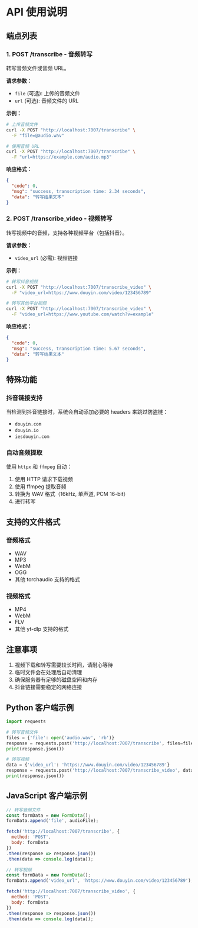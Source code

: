 # API 使用说明

## 端点列表

### 1. POST /transcribe - 音频转写

转写音频文件或音频 URL。

**请求参数：**
- `file` (可选): 上传的音频文件
- `url` (可选): 音频文件的 URL

**示例：**

```bash
# 上传音频文件
curl -X POST "http://localhost:7007/transcribe" \
  -F "file=@audio.wav"

# 使用音频 URL
curl -X POST "http://localhost:7007/transcribe" \
  -F "url=https://example.com/audio.mp3"
```

**响应格式：**
```json
{
  "code": 0,
  "msg": "success, transcription time: 2.34 seconds",
  "data": "转写结果文本"
}
```

### 2. POST /transcribe_video - 视频转写

转写视频中的音频，支持各种视频平台（包括抖音）。

**请求参数：**
- `video_url` (必需): 视频链接

**示例：**

```bash
# 转写抖音视频
curl -X POST "http://localhost:7007/transcribe_video" \
  -F "video_url=https://www.douyin.com/video/123456789"

# 转写其他平台视频
curl -X POST "http://localhost:7007/transcribe_video" \
  -F "video_url=https://www.youtube.com/watch?v=example"
```

**响应格式：**
```json
{
  "code": 0,
  "msg": "success, transcription time: 5.67 seconds",
  "data": "转写结果文本"
}
```

## 特殊功能

### 抖音链接支持

当检测到抖音链接时，系统会自动添加必要的 headers 来跳过防盗链：

- `douyin.com`
- `douyin.io`
- `iesdouyin.com`

### 自动音频提取

使用 `httpx` 和 `ffmpeg` 自动：
1. 使用 HTTP 请求下载视频
2. 使用 ffmpeg 提取音频
3. 转换为 WAV 格式（16kHz, 单声道, PCM 16-bit）
4. 进行转写

## 支持的文件格式

### 音频格式
- WAV
- MP3
- WebM
- OGG
- 其他 torchaudio 支持的格式

### 视频格式
- MP4
- WebM
- FLV
- 其他 yt-dlp 支持的格式

## 注意事项

1. 视频下载和转写需要较长时间，请耐心等待
2. 临时文件会在处理后自动清理
3. 确保服务器有足够的磁盘空间和内存
4. 抖音链接需要稳定的网络连接

## Python 客户端示例

```python
import requests

# 转写音频文件
files = {'file': open('audio.wav', 'rb')}
response = requests.post('http://localhost:7007/transcribe', files=files)
print(response.json())

# 转写视频
data = {'video_url': 'https://www.douyin.com/video/123456789'}
response = requests.post('http://localhost:7007/transcribe_video', data=data)
print(response.json())
```

## JavaScript 客户端示例

```javascript
// 转写音频文件
const formData = new FormData();
formData.append('file', audioFile);

fetch('http://localhost:7007/transcribe', {
  method: 'POST',
  body: formData
})
.then(response => response.json())
.then(data => console.log(data));

// 转写视频
const formData = new FormData();
formData.append('video_url', 'https://www.douyin.com/video/123456789');

fetch('http://localhost:7007/transcribe_video', {
  method: 'POST',
  body: formData
})
.then(response => response.json())
.then(data => console.log(data));
```

